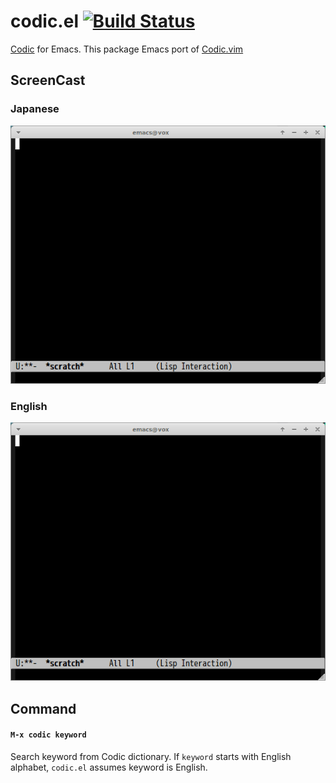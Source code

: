 # codic.el [![Build Status](https://travis-ci.org/syohex/emacs-codic.png)](https://travis-ci.org/syohex/emacs-codic)

[Codic](http://codic.jp/) for Emacs.
This package Emacs port of [Codic.vim](https://github.com/koron/codic-vim)


## ScreenCast

### Japanese

![codic-naming](image/codic-naming.gif)


### English

![codic-enaligh](image/codic-english.gif)


## Command

#### `M-x codic keyword`

Search keyword from Codic dictionary. If `keyword` starts with English alphabet,
`codic.el` assumes keyword is English.
